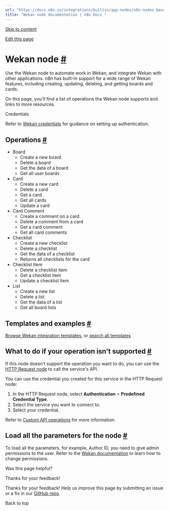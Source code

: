 ```yaml
---
url: "https://docs.n8n.io/integrations/builtin/app-nodes/n8n-nodes-base.wekan/"
title: "Wekan node documentation | n8n Docs "
---
```


[Skip to content](https://docs.n8n.io/integrations/builtin/app-nodes/n8n-nodes-base.wekan/#wekan-node)

[Edit this page](https://github.com/n8n-io/n8n-docs/edit/main/docs/integrations/builtin/app-nodes/n8n-nodes-base.wekan.md "Edit this page")

# Wekan node [\#](https://docs.n8n.io/integrations/builtin/app-nodes/n8n-nodes-base.wekan/\#wekan-node "Permanent link")

Use the Wekan node to automate work in Wekan, and integrate Wekan with other applications. n8n has built-in support for a wide range of Wekan features, including creating, updating, deleting, and getting boards and cards.

On this page, you'll find a list of operations the Wekan node supports and links to more resources.

Credentials

Refer to [Wekan credentials](https://docs.n8n.io/integrations/builtin/credentials/wekan/) for guidance on setting up authentication.

## Operations [\#](https://docs.n8n.io/integrations/builtin/app-nodes/n8n-nodes-base.wekan/\#operations "Permanent link")

- Board
  - Create a new board
  - Delete a board
  - Get the data of a board
  - Get all user boards
- Card
  - Create a new card
  - Delete a card
  - Get a card
  - Get all cards
  - Update a card
- Card Comment
  - Create a comment on a card
  - Delete a comment from a card
  - Get a card comment
  - Get all card comments
- Checklist
  - Create a new checklist
  - Delete a checklist
  - Get the data of a checklist
  - Returns all checklists for the card
- Checklist Item
  - Delete a checklist item
  - Get a checklist item
  - Update a checklist item
- List
  - Create a new list
  - Delete a list
  - Get the data of a list
  - Get all board lists

## Templates and examples [\#](https://docs.n8n.io/integrations/builtin/app-nodes/n8n-nodes-base.wekan/\#templates-and-examples "Permanent link")

[Browse Wekan integration templates](https://n8n.io/integrations/wekan/), or [search all templates](https://n8n.io/workflows/)

## What to do if your operation isn't supported [\#](https://docs.n8n.io/integrations/builtin/app-nodes/n8n-nodes-base.wekan/\#what-to-do-if-your-operation-isnt-supported "Permanent link")

If this node doesn't support the operation you want to do, you can use the [HTTP Request node](https://docs.n8n.io/integrations/builtin/core-nodes/n8n-nodes-base.httprequest/) to call the service's API.

You can use the credential you created for this service in the HTTP Request node:

1. In the HTTP Request node, select **Authentication** \> **Predefined Credential Type**.
2. Select the service you want to connect to.
3. Select your credential.

Refer to [Custom API operations](https://docs.n8n.io/integrations/custom-operations/) for more information.

## Load all the parameters for the node [\#](https://docs.n8n.io/integrations/builtin/app-nodes/n8n-nodes-base.wekan/\#load-all-the-parameters-for-the-node "Permanent link")

To load all the parameters, for example, Author ID, you need to give admin permissions to the user. Refer to the [Wekan documentation](https://github.com/wekan/wekan/wiki/Features#members-click-member-initials-or-avatar--permissions-adminnormalcomment-only) to learn how to change permissions.

Was this page helpful?






Thanks for your feedback!






Thanks for your feedback! Help us improve this page by submitting an issue or a fix in our [GitHub repo](https://github.com/n8n-io/n8n-docs).


Back to top